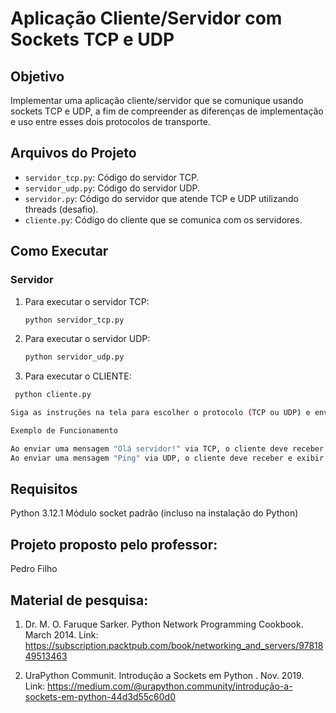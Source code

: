 # Aplicação Cliente/Servidor com Sockets TCP e UDP

## Objetivo
Implementar uma aplicação cliente/servidor que se comunique usando sockets TCP e UDP, a fim de compreender as diferenças de implementação e uso entre esses dois protocolos de transporte.

## Arquivos do Projeto
- `servidor_tcp.py`: Código do servidor TCP.
- `servidor_udp.py`: Código do servidor UDP.
- `servidor.py`: Código do servidor que atende TCP e UDP utilizando threads (desafio).
- `cliente.py`: Código do cliente que se comunica com os servidores.

## Como Executar

### Servidor
1. Para executar o servidor TCP:
   ```bash
   python servidor_tcp.py

2. Para executar o servidor UDP:
   ```bash
   python servidor_udp.py

3. Para executar o CLIENTE:
  ```bash
   python cliente.py

Siga as instruções na tela para escolher o protocolo (TCP ou UDP) e enviar uma mensagem.

Exemplo de Funcionamento

Ao enviar uma mensagem "Olá servidor!" via TCP, o cliente deve receber e exibir a resposta "TCP: Olá servidor!".
Ao enviar uma mensagem "Ping" via UDP, o cliente deve receber e exibir a resposta "UDP: Ping".
```
## Requisitos

Python 3.12.1
Módulo socket padrão (incluso na instalação do Python)


## Projeto proposto pelo professor:

Pedro Filho

## Material de pesquisa:
1. Dr. M. O. Faruque Sarker. Python Network Programming Cookbook. March 2014. Link: https://subscription.packtpub.com/book/networking_and_servers/9781849513463

2. UraPython Communit. Introdução a Sockets em Python . Nov. 2019. Link: https://medium.com/@urapython.community/introdução-a-sockets-em-python-44d3d55c60d0


   

